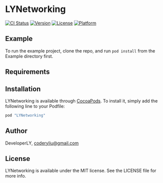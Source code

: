 # LYNetworking

[![CI Status](http://img.shields.io/travis/DeveloperLY/LYNetworking.svg?style=flat)](https://travis-ci.org/DeveloperLY/LYNetworking)
[![Version](https://img.shields.io/cocoapods/v/LYNetworking.svg?style=flat)](http://cocoapods.org/pods/LYNetworking)
[![License](https://img.shields.io/cocoapods/l/LYNetworking.svg?style=flat)](http://cocoapods.org/pods/LYNetworking)
[![Platform](https://img.shields.io/cocoapods/p/LYNetworking.svg?style=flat)](http://cocoapods.org/pods/LYNetworking)

## Example

To run the example project, clone the repo, and run `pod install` from the Example directory first.

## Requirements

## Installation

LYNetworking is available through [CocoaPods](http://cocoapods.org). To install
it, simply add the following line to your Podfile:

```ruby
pod "LYNetworking"
```

## Author

DeveloperLY, coderyliu@gmail.com

## License

LYNetworking is available under the MIT license. See the LICENSE file for more info.
